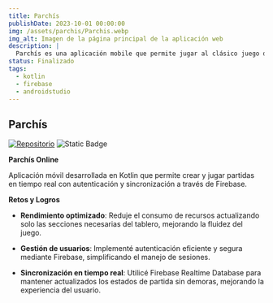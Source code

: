 ```yaml
---
title: Parchís
publishDate: 2023-10-01 00:00:00
img: /assets/parchis/Parchis.webp
img_alt: Imagen de la página principal de la aplicación web
description: |
  Parchís es una aplicación mobile que permite jugar al clásico juego de mesa Parchís de manera online y en tiempo real con amigos y familiares.
status: Finalizado
tags:
  - kotlin
  - firebase
  - androidstudio
---
```


## Parchís

[![Repositorio](https://img.shields.io/badge/Repositorio-%23090b11?style=for-the-badge&logo=github&logoColor=white&labelColor=%23090b11)](https://github.com/J4F3ET/UD.ProgramacionPorComponentes.Proyecto02)
![Static Badge](https://img.shields.io/badge/Firebase-Desactivado-red?style=for-the-badge&logo=firebase&labelColor=%23090b11)

**Parchís Online**

Aplicación móvil desarrollada en Kotlin que permite crear y jugar partidas en tiempo real con autenticación y sincronización a través de Firebase.

**Retos y Logros**

* **Rendimiento optimizado**: Reduje el consumo de recursos actualizando solo las secciones necesarias del tablero, mejorando la fluidez del juego.

* **Gestión de usuarios**: Implementé autenticación eficiente y segura mediante Firebase, simplificando el manejo de sesiones.

* **Sincronización en tiempo real**: Utilicé Firebase Realtime Database para mantener actualizados los estados de partida sin demoras, mejorando la experiencia del usuario.

